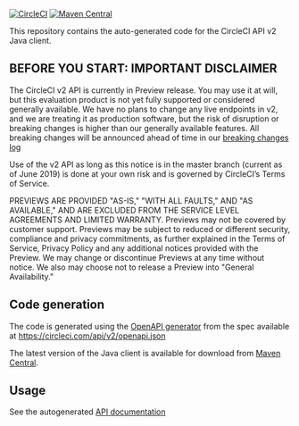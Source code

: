 [![CircleCI](https://circleci.com/gh/CircleCI-Public/java-api-client.svg?style=svg)](https://circleci.com/gh/CircleCI-Public/java-api-client)
[![Maven Central](https://img.shields.io/maven-central/v/com.circleci/java-client.svg?label=Maven%20Central)](https://search.maven.org/artifact/com.circleci/java-client/)

This repository contains the auto-generated code for the CircleCI API v2 Java client.

## BEFORE YOU START: IMPORTANT DISCLAIMER
The CircleCI v2 API is currently in Preview release. You may use it at will, but this evaluation product is not yet fully supported or considered generally available. We have no plans to change any live endpoints in v2, and we are treating it as production software, but the risk of disruption or breaking changes is higher than our generally available features. All breaking changes will be announced ahead of time in our [breaking changes log](https://github.com/CircleCI-Public/api-preview-docs/blob/master/docs/breaking.md) 

Use of the v2 API as long as this notice is in the master branch (current as of June 2019) is done at your own risk and is governed by CircleCI’s Terms of Service.

PREVIEWS ARE PROVIDED "AS-IS," "WITH ALL FAULTS," AND "AS AVAILABLE," AND ARE EXCLUDED FROM THE SERVICE LEVEL AGREEMENTS AND LIMITED WARRANTY. Previews may not be covered by customer support. Previews may be subject to reduced or different security, compliance and privacy commitments, as further explained in the Terms of Service, Privacy Policy and any additional notices provided with the Preview. We may change or discontinue Previews at any time without notice. We also may choose not to release a Preview into "General Availability."

## Code generation
The code is generated using the [OpenAPI generator](https://github.com/OpenAPITools/openapi-generator)
from the spec available at https://circleci.com/api/v2/openapi.json

The latest version of the Java client is available for download from
[Maven Central](https://search.maven.org/artifact/com.circleci/java-client/).

## Usage
See the autogenerated [API documentation](v2/docs/DefaultApi.md)
